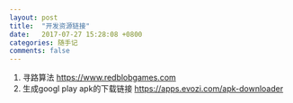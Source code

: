 ```yaml
---
layout: post
title:  "开发资源链接"
date:   2017-07-27 15:28:08 +0800
categories: 随手记
comments: false
---
```



1. 寻路算法 <https://www.redblobgames.com>  
2. 生成googl play apk的下载链接 <https://apps.evozi.com/apk-downloader>  

